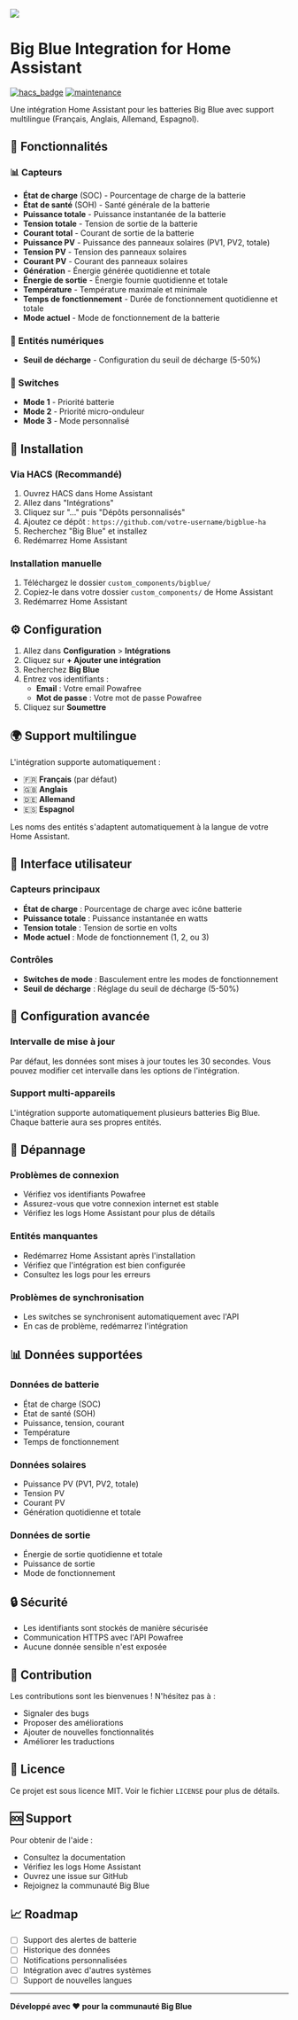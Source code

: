 ![](/custom_components/bigblue_Ha/icons/bigblue_Ha.jpg)
# Big Blue Integration for Home Assistant

[![hacs_badge](https://img.shields.io/badge/HACS-Custom-orange.svg)](https://github.com/custom-components/hacs)
[![maintenance](https://img.shields.io/badge/maintained%20by-Big%20Blue%20Community-blue.svg)](https://github.com/bigblue-community)

Une intégration Home Assistant pour les batteries Big Blue avec support multilingue (Français, Anglais, Allemand, Espagnol).

## 🌟 Fonctionnalités

### 📊 Capteurs
- **État de charge** (SOC) - Pourcentage de charge de la batterie
- **État de santé** (SOH) - Santé générale de la batterie
- **Puissance totale** - Puissance instantanée de la batterie
- **Tension totale** - Tension de sortie de la batterie
- **Courant total** - Courant de sortie de la batterie
- **Puissance PV** - Puissance des panneaux solaires (PV1, PV2, totale)
- **Tension PV** - Tension des panneaux solaires
- **Courant PV** - Courant des panneaux solaires
- **Génération** - Énergie générée quotidienne et totale
- **Énergie de sortie** - Énergie fournie quotidienne et totale
- **Température** - Température maximale et minimale
- **Temps de fonctionnement** - Durée de fonctionnement quotidienne et totale
- **Mode actuel** - Mode de fonctionnement de la batterie

### 🔢 Entités numériques
- **Seuil de décharge** - Configuration du seuil de décharge (5-50%)

### 🔘 Switches
- **Mode 1** - Priorité batterie
- **Mode 2** - Priorité micro-onduleur
- **Mode 3** - Mode personnalisé

## 🚀 Installation

### Via HACS (Recommandé)

1. Ouvrez HACS dans Home Assistant
2. Allez dans "Intégrations"
3. Cliquez sur "..." puis "Dépôts personnalisés"
4. Ajoutez ce dépôt : `https://github.com/votre-username/bigblue-ha`
5. Recherchez "Big Blue" et installez
6. Redémarrez Home Assistant

### Installation manuelle

1. Téléchargez le dossier `custom_components/bigblue/`
2. Copiez-le dans votre dossier `custom_components/` de Home Assistant
3. Redémarrez Home Assistant

## ⚙️ Configuration

1. Allez dans **Configuration** > **Intégrations**
2. Cliquez sur **+ Ajouter une intégration**
3. Recherchez **Big Blue**
4. Entrez vos identifiants :
   - **Email** : Votre email Powafree
   - **Mot de passe** : Votre mot de passe Powafree
5. Cliquez sur **Soumettre**

## 🌍 Support multilingue

L'intégration supporte automatiquement :
- 🇫🇷 **Français** (par défaut)
- 🇬🇧 **Anglais**
- 🇩🇪 **Allemand**
- 🇪🇸 **Espagnol**

Les noms des entités s'adaptent automatiquement à la langue de votre Home Assistant.

## 📱 Interface utilisateur

### Capteurs principaux
- **État de charge** : Pourcentage de charge avec icône batterie
- **Puissance totale** : Puissance instantanée en watts
- **Tension totale** : Tension de sortie en volts
- **Mode actuel** : Mode de fonctionnement (1, 2, ou 3)

### Contrôles
- **Switches de mode** : Basculement entre les modes de fonctionnement
- **Seuil de décharge** : Réglage du seuil de décharge (5-50%)

## 🔧 Configuration avancée

### Intervalle de mise à jour
Par défaut, les données sont mises à jour toutes les 30 secondes. Vous pouvez modifier cet intervalle dans les options de l'intégration.

### Support multi-appareils
L'intégration supporte automatiquement plusieurs batteries Big Blue. Chaque batterie aura ses propres entités.

## 🐛 Dépannage

### Problèmes de connexion
- Vérifiez vos identifiants Powafree
- Assurez-vous que votre connexion internet est stable
- Vérifiez les logs Home Assistant pour plus de détails

### Entités manquantes
- Redémarrez Home Assistant après l'installation
- Vérifiez que l'intégration est bien configurée
- Consultez les logs pour les erreurs

### Problèmes de synchronisation
- Les switches se synchronisent automatiquement avec l'API
- En cas de problème, redémarrez l'intégration

## 📊 Données supportées

### Données de batterie
- État de charge (SOC)
- État de santé (SOH)
- Puissance, tension, courant
- Température
- Temps de fonctionnement

### Données solaires
- Puissance PV (PV1, PV2, totale)
- Tension PV
- Courant PV
- Génération quotidienne et totale

### Données de sortie
- Énergie de sortie quotidienne et totale
- Puissance de sortie
- Mode de fonctionnement

## 🔒 Sécurité

- Les identifiants sont stockés de manière sécurisée
- Communication HTTPS avec l'API Powafree
- Aucune donnée sensible n'est exposée

## 🤝 Contribution

Les contributions sont les bienvenues ! N'hésitez pas à :
- Signaler des bugs
- Proposer des améliorations
- Ajouter de nouvelles fonctionnalités
- Améliorer les traductions

## 📄 Licence

Ce projet est sous licence MIT. Voir le fichier `LICENSE` pour plus de détails.

## 🆘 Support

Pour obtenir de l'aide :
- Consultez la documentation
- Vérifiez les logs Home Assistant
- Ouvrez une issue sur GitHub
- Rejoignez la communauté Big Blue

## 📈 Roadmap

- [ ] Support des alertes de batterie
- [ ] Historique des données
- [ ] Notifications personnalisées
- [ ] Intégration avec d'autres systèmes
- [ ] Support de nouvelles langues

---


**Développé avec ❤️ pour la communauté Big Blue**
